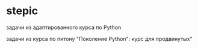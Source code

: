 # stepic

задачи из адаптированного курса по Python

задачи из курса по питону "Поколение Python": курс для продвинутых"
